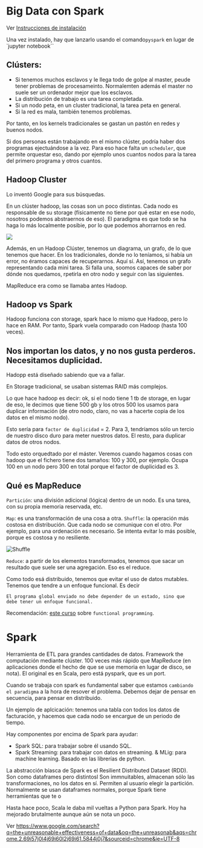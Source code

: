 # Big Data con Spark

Ver [Instrucciones de instalación](/instalacion.md)

Una vez instalado, hay que lanzarlo usando el comando`pyspark` en lugar de `jupyter notebook`` 

## Clústers:

- Si tenemos muchos esclavos y le llega todo de golpe al master, peude tener problemas de procesameinto. Normalemten además el master no suele ser un ordenador mejor que los esclavos. 
- La distribución de trabajo es una tarea completada.
- Si un nodo peta, en un cluster tradicional, la tarea peta en general. 
- Si la red es mala, también tenemos problemas. 

Por tanto, en los kernels tradicionales se gastan un pastón en redes y buenos nodos. 

Si dos personas están trabajando en el mismo clúster, podría haber dos programas ejectuándose a la vez. Para eso hace falta un `scheduler`, que permite orquestar eso, dando por ejemplo unos cuantos nodos para la tarea del primero programa y otros cuantos. 

## Hadoop Cluster

Lo inventó Google para sus búsquedas. 

En un clúster hadoop, las cosas son un poco distintas. Cada nodo es responsable de su storage (físicamente no tiene por qué estar en ese nodo, nosotros podemos abstraernos de eso). El paradigma es que todo se ha haga lo más localmente posibie, por lo que podemos ahorrarnos en red. 

![](https://user-images.strikinglycdn.com/res/hrscywv4p/image/upload/c_limit,fl_lossy,h_9000,w_1200,f_auto,q_auto/1483830/612864_940846.png)

Además, en un Hadoop Clúster, tenemos un diagrama, un grafo, de lo que tenemos que hacer. En los tradicionales, donde no lo teníamos, si había un error, no éramos capaces de recuperarnos. Aquí sí. Así, tenemos un grafo representando cada mini tarea. Si falla una, soomos capaces de saber por dónde nos quedamos, rpetirla en otro nodo y seguir con las siguientes. 

MapReduce era como se llamaba antes Hadoop. 

## Hadoop vs Spark

Hadoop funciona con storage, spark hace lo mismo que Hadoop, pero lo hace en RAM. Por tanto, Spark vuela comparado con Hadoop (hasta 100 veces).

## Nos importan los datos, y no nos gusta perderos. Necesitamos duplicidad. 

Hadopp está diseñado sabiendo que va a fallar. 

En Storage tradicional, se usaban sistemas RAID más complejos.

Lo que hace hadoop es decir: ok, si el nodo tiene 1 tb de storage, en lugar de eso, le decimos que tiene 500 gb y los otros 500 los usamos para duplicar información (de otro nodo, claro, no vas a hacerte copia de los datos en el mismo nodo). 

Esto sería para `factor de duplicidad` = 2. Para 3, tendríamos sólo un tercio de nuestro disco duro para meter nuestros datos. El resto, para duplicar datos de otros nodos. 

Todo esto orquedtado por el máster. Veremos cuando hagamos cosas con hadoop que el fichero tiene dos tamaños: 100 y 300, por ejemplo. Ocupa 100 en un nodo pero 300 en total porque el factor de duplicidad es 3. 

## Qué es MapReduce

`Partición`: una división adicional (lógica) dentro de un nodo. Es una tarea, con su propia memoria reservada, etc. 

`Map`: es una transformación de una cosa a otra. 
`Shuffle`: la operación más costosa en distribución. Que cada nodo se comunique con el otro. Por ejemplo, para una ordenación es necesario. Se intenta evitar lo más posible, porque es costosa y no resiliente. 

![Shuffle](https://www.analyticsvidhya.com/blog/wp-content/uploads/2014/05/mapreduce_eg.png)

`Reduce`: a partir de los elementos transformados, tenemos que sacar un resultado que suele ser una agregación. Eso es el reduce. 

Como todo esá distribuido, tenemos que evitar el uso de datos mutables. Tenemos que tendre a un enfoque funcional. Es decir

```
El programa global enviado no debe depender de un estado, sino que debe tener un enfoque funcional. 
```

Recomendación: [este curso](https://www.coursera.org/learn/progfun1) sobre `functional programming`.

# Spark

Herramienta de ETL para grandes cantidades de datos. Framework the computación mediante clúster. 100 veces más rápido que MapReduce (en aplicaciones donde el hecho de que se use memoria en lugar de disco, se nota). El original es en Scala, pero está pyspark, que es un port. 

Cuando se trabaja con spark es fundamental saber que estamos `cambiando el paradigma` a la hora de resover el problema. Debemos dejar de pensar en secuencia, para pensar en distribuido. 

Un ejemplo de aplcicación: tenemos una tabla con todos los datos de facturación, y hacemos que cada nodo se encargue de un periodo de tiempo. 

Hay componentes por encima de Spark para ayudar:
* Spark SQL: para trabajar sobre él usando SQL. 
* Spark Streaming: para trabajar con datos en streaming.
& MLig: para machine learning. Basado en las librerías de python. 

La abstracción bíasca de Spark es el Resilient Distributed Dataset (RDD). Son como dataframes pero distintosl Son immnuitables, almacenan sólo las transformaciones, no los datos en sí. Permiten al usuario elegir la partición. Normalmente se usan dataframes normales, porque Spark tiene herramientas que te o

Hasta hace poco, Scala le daba mil vueltas a Python para Spark. Hoy ha mejorado brutalmente aunque aún se nota un poco.  

Ver https://www.google.com/search?q=the+unreasonable+effectiveness+of+data&oq=the+unreasonab&aqs=chrome.2.69i57j0l4j69i60l2j69i61.5844j0j7&sourceid=chrome&ie=UTF-8
